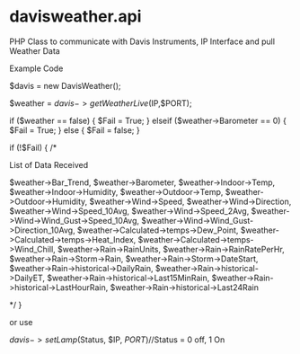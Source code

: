 davisweather.api
================

PHP Class to communicate with Davis Instruments, IP Interface and pull Weather Data 


Example Code

$davis = new DavisWeather();

$weather = $davis->getWeatherLive($IP,$PORT);

if ($weather == false)
		    {
		    	$Fail = True;
		    }
		    elseif ($weather->Barometer == 0)
		    {
		    	$Fail = True;
		    }
		    else
		    {
		    	$Fail = false;
		    }
		    
if (!$Fail)
{
/*

List of Data Received

$weather->Bar_Trend,
$weather->Barometer,
$weather->Indoor->Temp,
$weather->Indoor->Humidity,
$weather->Outdoor->Temp,
$weather->Outdoor->Humidity,
$weather->Wind->Speed,
$weather->Wind->Direction,
$weather->Wind->Speed_10Avg,
$weather->Wind->Speed_2Avg,
$weather->Wind->Wind_Gust->Speed_10Avg,
$weather->Wind->Wind_Gust->Direction_10Avg,
$weather->Calculated->temps->Dew_Point,
$weather->Calculated->temps->Heat_Index,
$weather->Calculated->temps->Wind_Chill,
$weather->Rain->RainUnits,
$weather->Rain->RainRatePerHr,
$weather->Rain->Storm->Rain,
$weather->Rain->Storm->DateStart,
$weather->Rain->historical->DailyRain,
$weather->Rain->historical->DailyET,
$weather->Rain->historical->Last15MinRain,
$weather->Rain->historical->LastHourRain,
$weather->Rain->historical->Last24Rain
				                    
*/
}

or use

$davis->setLamp($Status, $IP, $PORT)  //$Status = 0 off, 1 On
		    
